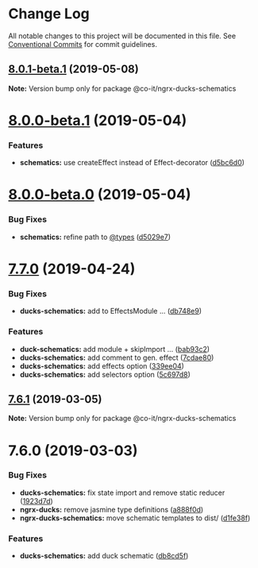 # Change Log

All notable changes to this project will be documented in this file.
See [Conventional Commits](https://conventionalcommits.org) for commit guidelines.

## [8.0.1-beta.1](https://github.com/co-IT/ngrx-ducks/compare/v8.0.0-beta.1...v8.0.1-beta.1) (2019-05-08)

**Note:** Version bump only for package @co-it/ngrx-ducks-schematics

# [8.0.0-beta.1](https://github.com/co-IT/ngrx-ducks/compare/v8.0.0-beta.0...v8.0.0-beta.1) (2019-05-04)

### Features

- **schematics:** use createEffect instead of Effect-decorator ([d5bc6d0](https://github.com/co-IT/ngrx-ducks/commit/d5bc6d0))

# [8.0.0-beta.0](https://github.com/co-IT/ngrx-ducks/compare/v7.0.1-alpha.1...v8.0.0-beta.0) (2019-05-04)

### Bug Fixes

- **schematics:** refine path to [@types](https://github.com/types) ([d5029e7](https://github.com/co-IT/ngrx-ducks/commit/d5029e7))

# [7.7.0](https://github.com/co-IT/co-it/compare/@co-it/ngrx-ducks-schematics@7.6.1...@co-it/ngrx-ducks-schematics@7.7.0) (2019-04-24)

### Bug Fixes

- **ducks-schematics:** add to EffectsModule ... ([db748e9](https://github.com/co-IT/co-it/commit/db748e9))

### Features

- **duck-schematics:** add module + skipImport ... ([bab93c2](https://github.com/co-IT/co-it/commit/bab93c2))
- **ducks-schematics:** add comment to gen. effect ([7cdae80](https://github.com/co-IT/co-it/commit/7cdae80))
- **ducks-schematics:** add effects option ([339ee04](https://github.com/co-IT/co-it/commit/339ee04))
- **ducks-schematics:** add selectors option ([5c697d8](https://github.com/co-IT/co-it/commit/5c697d8))

## [7.6.1](https://github.com/co-IT/co-it/compare/@co-it/ngrx-ducks-schematics@7.6.0...@co-it/ngrx-ducks-schematics@7.6.1) (2019-03-05)

**Note:** Version bump only for package @co-it/ngrx-ducks-schematics

# 7.6.0 (2019-03-03)

### Bug Fixes

- **ducks-schematics:** fix state import and remove static reducer ([1923d7d](https://github.com/co-IT/co-it/commit/1923d7d))
- **ngrx-ducks:** remove jasmine type definitions ([a888f0d](https://github.com/co-IT/co-it/commit/a888f0d))
- **ngrx-ducks-schematics:** move schematic templates to dist/ ([d1fe38f](https://github.com/co-IT/co-it/commit/d1fe38f))

### Features

- **ducks-schematics:** add duck schematic ([db8cd5f](https://github.com/co-IT/co-it/commit/db8cd5f))
